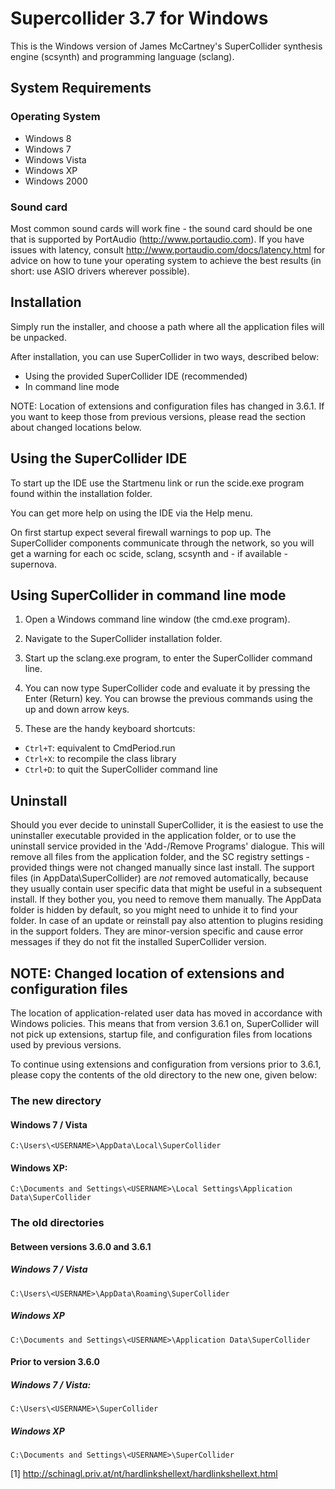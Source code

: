 Supercollider 3.7 for Windows
=============================

This is the Windows version of James McCartney's SuperCollider synthesis
engine (scsynth) and programming language (sclang).


System Requirements
-------------------

### Operating System

 - Windows 8
 - Windows 7
 - Windows Vista
 - Windows XP
 - Windows 2000


### Sound card

Most common sound cards will work fine - the sound card should be one
that is supported by PortAudio (http://www.portaudio.com). If you have
issues with latency, consult http://www.portaudio.com/docs/latency.html
for advice on how to tune your operating system to achieve the best results
(in short: use ASIO drivers wherever possible).


Installation
------------

Simply run the installer, and choose a path where all the application
files will be unpacked.

After installation, you can use SuperCollider in two ways, described below:
* Using the provided SuperCollider IDE (recommended)
* In command line mode

NOTE: Location of extensions and configuration files has changed in 3.6.1.
If you want to keep those from previous versions, please read the section
about changed locations below.


Using the SuperCollider IDE
---------------------------

To start up the IDE use the Startmenu link or run the scide.exe program
found within the installation folder.

You can get more help on using the IDE via the Help menu.

On first startup expect several firewall warnings to pop up. The
SuperCollider components communicate through the network, so you will
get a warning for each oc scide, sclang, scsynth and - if available -
supernova.


Using SuperCollider in command line mode
----------------------------------------

1. Open a Windows command line window (the cmd.exe program).

2. Navigate to the SuperCollider installation folder.

3. Start up the sclang.exe program, to enter the SuperCollider
command line.

4. You can now type SuperCollider code and evaluate it by pressing
the Enter (Return) key. You can browse the previous commands using
the up and down arrow keys.

5. These are the handy keyboard shortcuts:
- `Ctrl+T`: equivalent to CmdPeriod.run
- `Ctrl+X`: to recompile the class library
- `Ctrl+D`: to quit the SuperCollider command line


Uninstall
---------

Should you ever decide to uninstall SuperCollider, it is the easiest to
use the uninstaller executable provided in the application folder, or to
use the uninstall service provided in the 'Add-/Remove Programs' dialogue.
This will remove all files from the application folder, and the SC
registry settings - provided things were not changed manually since last
install. The support files (in AppData\SuperCollider) are *not*
removed automatically, because they usually contain user specific data
that might be useful in a subsequent install. If they bother you, you
need to remove them manually. The AppData folder is hidden by default,
so you might need to unhide it to find your folder. In case of an update
or reinstall pay also attention to plugins residing in the support folders.
They are minor-version specific and cause error messages if they do not
fit the installed SuperCollider version.


NOTE: Changed location of extensions and configuration files
------------------------------------------------------------

The location of application-related user data has moved in accordance
with Windows policies. This means that from version 3.6.1 on, SuperCollider
will not pick up extensions, startup file, and configuration files from
locations used by previous versions.

To continue using extensions and configuration from versions prior to 3.6.1,
please copy the contents of the old directory to the new one, given below:

### The new directory

#### Windows 7 / Vista

  `C:\Users\<USERNAME>\AppData\Local\SuperCollider`

#### Windows XP:
  `C:\Documents and Settings\<USERNAME>\Local Settings\Application Data\SuperCollider`


### The old directories

#### Between versions 3.6.0 and 3.6.1

##### Windows 7 / Vista

`C:\Users\<USERNAME>\AppData\Roaming\SuperCollider`

##### Windows XP

`C:\Documents and Settings\<USERNAME>\Application Data\SuperCollider`

#### Prior to version 3.6.0

##### Windows 7 / Vista:

`C:\Users\<USERNAME>\SuperCollider`

##### Windows XP

`C:\Documents and Settings\<USERNAME>\SuperCollider`


[1] http://schinagl.priv.at/nt/hardlinkshellext/hardlinkshellext.html
